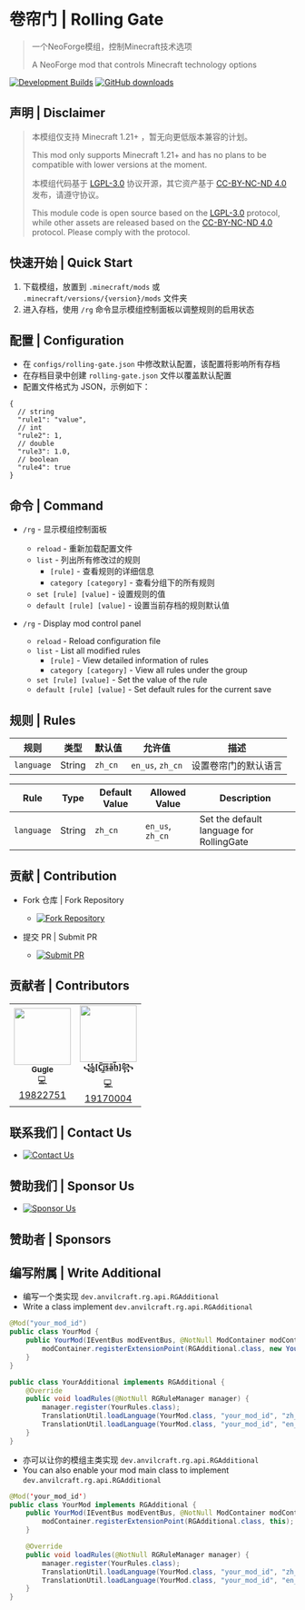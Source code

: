 # 卷帘门 | Rolling Gate

> 一个NeoForge模组，控制Minecraft技术选项
>
> A NeoForge mod that controls Minecraft technology options

[![Development Builds](https://github.com/Anvil-Dev/RollingGate/actions/workflows/ci.yml/badge.svg)](https://github.com/Anvil-Dev/RollingGate/actions/workflows/ci.yml)
[![GitHub downloads](https://img.shields.io/github/downloads/Anvil-Dev/RollingGate/total?label=Github%20downloads&logo=github)](https://github.com/Anvil-Dev/RollingGate/releases)

## 声明 | Disclaimer

> 本模组仅支持 Minecraft 1.21+ ，暂无向更低版本兼容的计划。
>
> This mod only supports Minecraft 1.21+ and has no plans to be compatible with lower versions at the moment.
>
> 本模组代码基于 [LGPL-3.0](./LICENSE) 协议开源，其它资产基于 [CC-BY-NC-ND 4.0](./LICENSE_ASSETS) 发布，请遵守协议。
>
> This module code is open source based on the [LGPL-3.0](./LICENSE) protocol, while other assets are released based on
> the [CC-BY-NC-ND 4.0](./LICENSE_ASSETS) protocol. Please comply with the protocol.

## 快速开始 | Quick Start

1. 下载模组，放置到 `.minecraft/mods` 或 `.minecraft/versions/{version}/mods` 文件夹
2. 进入存档，使用 `/rg` 命令显示模组控制面板以调整规则的启用状态

## 配置 | Configuration

* 在 `configs/rolling-gate.json` 中修改默认配置，该配置将影响所有存档
* 在存档目录中创建 `rolling-gate.json` 文件以覆盖默认配置
* 配置文件格式为 JSON，示例如下：

```json5
{
  // string
  "rule1": "value",
  // int
  "rule2": 1,
  // double
  "rule3": 1.0,
  // boolean
  "rule4": true
}
```

## 命令 | Command

* `/rg` - 显示模组控制面板
    * `reload` - 重新加载配置文件
    * `list` - 列出所有修改过的规则
        * `[rule]` - 查看规则的详细信息
        * `category [category]` - 查看分组下的所有规则
    * `set [rule] [value]` - 设置规则的值
    * `default [rule] [value]` - 设置当前存档的规则默认值

* `/rg` - Display mod control panel
    * `reload` - Reload configuration file
    * `list` - List all modified rules
        * `[rule]` - View detailed information of rules
        * `category [category]` - View all rules under the group
    * `set [rule] [value]` - Set the value of the rule
    * `default [rule] [value]` - Set default rules for the current save

## 规则 | Rules

| 规则         | 类型     | 默认值     | 允许值              | 描述         |
|------------|--------|---------|------------------|------------|
| `language` | String | `zh_cn` | `en_us`, `zh_cn` | 设置卷帘门的默认语言 |

| Rule       | Type   | Default Value | Allowed Value    | Description                              |
|------------|--------|---------------|------------------|------------------------------------------|
| `language` | String | `zh_cn`       | `en_us`, `zh_cn` | Set the default language for RollingGate |

## 贡献 | Contribution

* Fork 仓库 | Fork Repository
    * [![Fork Repository](https://img.shields.io/badge/Fork%20Repository-blue?logo=github)](https://github.com/Anvil-Dev/RollingGate/fork)

* 提交 PR | Submit PR
    * [![Submit PR](https://img.shields.io/badge/Submit%20PR-green?logo=github)](https://github.com/Anvil-Dev/RollingGate/pulls)

## 贡献者 | Contributors

<!--suppress ALL -->
<table>
  <tr>
    <td align="center">
      <a href="https://github.com/Gu-ZT">
        <img src="https://avatars.githubusercontent.com/u/34372427?v=100&s=100" width="100px" height="100px" alt=""/><br />
        <sub><b>Gugle</b></sub>
      </a><br />
      <a title="Code">💻</a><br />
      <a href="https://space.bilibili.com/19822751">19822751</a>
    </td>
    <td align="center">
      <a href="https://github.com/Cjsah">
        <img src="https://avatars.githubusercontent.com/u/46415647?v=100&s=100" width="100px" height="100px" alt=""/><br />
        <sub><b>꧁[C̲̅j̲̅s̲̅a̲̅h̲̅]꧂</b></sub>
      </a><br />
      <a title="Code">💻</a><br />
      <a href="https://space.bilibili.com/19170004">19170004</a>
    </td>
  </tr>
</table>

## 联系我们 | Contact Us

* [![Contact Us](https://img.shields.io/badge/Contact%20Us-white?logo=tencentqq)](https://qm.qq.com/q/alOmGR4G6k)

## 赞助我们 | Sponsor Us

* [![Sponsor Us](https://img.shields.io/badge/Sponsor%20Us-blue?logo=githubsponsors)](https://www.anvilcraft.dev/#/support)

## 赞助者 | Sponsors

## 编写附属 | Write Additional

* 编写一个类实现 `dev.anvilcraft.rg.api.RGAdditional`
* Write a class implement `dev.anvilcraft.rg.api.RGAdditional`

```java
@Mod("your_mod_id")
public class YourMod {
    public YourMod(IEventBus modEventBus, @NotNull ModContainer modContainer) {
        modContainer.registerExtensionPoint(RGAdditional.class, new YourAdditional());
    }
}

public class YourAdditional implements RGAdditional {
    @Override
    public void loadRules(@NotNull RGRuleManager manager) {
        manager.register(YourRules.class);
        TranslationUtil.loadLanguage(YourMod.class, "your_mod_id", "zh_cn");
        TranslationUtil.loadLanguage(YourMod.class, "your_mod_id", "en_us");
    }
}
```

* 亦可以让你的模组主类实现 `dev.anvilcraft.rg.api.RGAdditional`
* You can also enable your mod main class to implement `dev.anvilcraft.rg.api.RGAdditional`

```java
@Mod('your_mod_id')
public class YourMod implements RGAdditional {
    public YourMod(IEventBus modEventBus, @NotNull ModContainer modContainer) {
        modContainer.registerExtensionPoint(RGAdditional.class, this);
    }

    @Override
    public void loadRules(@NotNull RGRuleManager manager) {
        manager.register(YourRules.class);
        TranslationUtil.loadLanguage(YourMod.class, "your_mod_id", "zh_cn");
        TranslationUtil.loadLanguage(YourMod.class, "your_mod_id", "en_us");
    }
}
```
